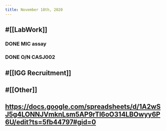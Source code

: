 ```yaml
---
title: November 18th, 2020
---
```


## #[[LabWork]] 
### DONE MIC assay

### DONE O/N CASJ002

## #[[IGG Recruitment]]

## #[[Other]]

## 

## https://docs.google.com/spreadsheets/d/1A2wSJ5g4LONNJVmknLsm5AP9rTl6oO314LBOwyy6P6U/edit?ts=5fb44797#gid=0

## 

## 
